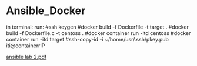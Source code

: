 # Ansible_Docker
in terminal:
run: 
#ssh keygen
#docker build -f Dockerfile -t target .
#docker build -f Dockerfile.c -t centoss .
#docker container run -itd centoss
#docker container run -itd target
#ssh-copy-id -i ~/home/usr/.ssh/pkey.pub iti@containerrIP

[ansible lab 2.pdf](https://github.com/user-attachments/files/18648675/ansible.lab.2.pdf)
